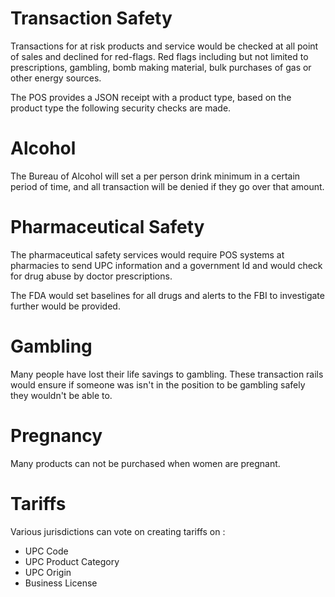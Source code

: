 # Transaction Safety

Transactions for at risk products and service would be checked at all point of sales and declined for red-flags. Red flags including but not limited to prescriptions, gambling, bomb making material, bulk purchases of gas or other energy sources.

The POS provides a JSON receipt with a product type, based on the product type the following security checks are made.

# Alcohol

The Bureau of Alcohol will set a per person drink minimum in a certain period of time, and all transaction will be denied if they go over that amount.

# Pharmaceutical Safety

The pharmaceutical safety services would require POS systems at pharmacies to send UPC information and a government Id and would check for drug abuse by doctor prescriptions.

The FDA would set baselines for all drugs and alerts to the FBI to investigate further would be provided.

# Gambling

Many people have lost their life savings to gambling. These transaction rails would ensure if someone was isn't in the position to be gambling safely they wouldn't be able to.

# Pregnancy

Many products can not be purchased when women are pregnant.

# Tariffs

Various jurisdictions can vote on creating tariffs on :

- UPC Code
- UPC Product Category
- UPC Origin
- Business License
